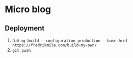 # Micro blog

## Deployment

1. run `ng build --configuration production --base-href https://fredrikmile.com/build-my-own/`
2. `git push`
